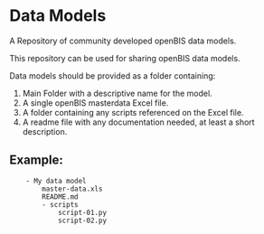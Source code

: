 # Data Models
A Repository of community developed openBIS data models.

This repository can be used for sharing openBIS data models. 

Data models should be provided as a folder containing:
1. Main Folder with a descriptive name for the model.
2. A single openBIS masterdata Excel file.
3. A folder containing any scripts referenced on the Excel file.
4. A readme file with any documentation needed, at least a short description.

## Example:
```
    - My data model
        master-data.xls
        README.md
        - scripts
            script-01.py
            script-02.py
```
